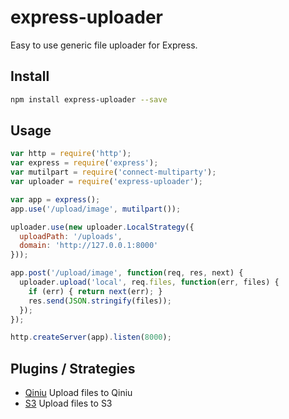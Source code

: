 express-uploader
===================

Easy to use generic file uploader for Express.

## Install

```bash
npm install express-uploader --save
```

## Usage

```javascript
var http = require('http');
var express = require('express');
var mutilpart = require('connect-multiparty');
var uploader = require('express-uploader');

var app = express();
app.use('/upload/image', mutilpart());

uploader.use(new uploader.LocalStrategy({
  uploadPath: '/uploads',
  domain: 'http://127.0.0.1:8000'
}));

app.post('/upload/image', function(req, res, next) {
  uploader.upload('local', req.files, function(err, files) {
    if (err) { return next(err); }
    res.send(JSON.stringify(files));
  });
});

http.createServer(app).listen(8000);
```

## Plugins / Strategies

- [Qiniu](https://github.com/heroicyang/express-uploader-qiniu)   Upload files to Qiniu
- [S3](https://github.com/heroicyang/express-uploader-s3)      Upload files to S3
